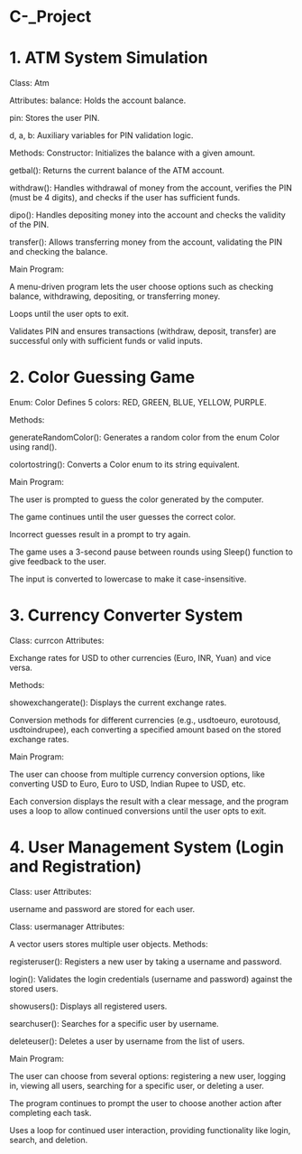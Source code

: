 # C-_Project
# 1. ATM System Simulation
  Class: Atm
  
  Attributes:
  balance: Holds the account balance.
  
  pin: Stores the user PIN.
  
  d, a, b: Auxiliary variables for PIN validation logic.
  
  Methods:
  Constructor: Initializes the balance with a given amount.
  
  getbal(): Returns the current balance of the ATM account.
  
  withdraw(): Handles withdrawal of money from the account, verifies the PIN (must be 4 digits), and checks if the user has sufficient funds.
  
  dipo(): Handles depositing money into the account and checks the validity of the PIN.
  
  transfer(): Allows transferring money from the account, validating the PIN and checking the balance.
  
  Main Program:
  
  A menu-driven program lets the user choose options such as checking balance, withdrawing, depositing, or transferring money.
  
  Loops until the user opts to exit.
  
  Validates PIN and ensures transactions (withdraw, deposit, transfer) are successful only with sufficient funds or valid inputs.

# 2. Color Guessing Game
  Enum: Color
  Defines 5 colors: RED, GREEN, BLUE, YELLOW, PURPLE.
  
  Methods:
  
  generateRandomColor(): Generates a random color from the enum Color using rand().
  
  colortostring(): Converts a Color enum to its string equivalent.
  
  Main Program:
  
  The user is prompted to guess the color generated by the computer.
  
  The game continues until the user guesses the correct color.
  
  Incorrect guesses result in a prompt to try again.
  
  The game uses a 3-second pause between rounds using Sleep() function to give feedback to the user.
  
  The input is converted to lowercase to make it case-insensitive.

# 3. Currency Converter System
  Class: currcon
  Attributes:
  
  Exchange rates for USD to other currencies (Euro, INR, Yuan) and vice versa.
  
  Methods:
  
  showexchangerate(): Displays the current exchange rates.
  
  Conversion methods for different currencies (e.g., usdtoeuro, eurotousd, usdtoindrupee), each converting a specified amount based on the stored exchange rates.
  
  Main Program:
  
  The user can choose from multiple currency conversion options, like converting USD to Euro, Euro to USD, Indian Rupee to USD, etc.
  
  Each conversion displays the result with a clear message, and the program uses a loop to allow continued conversions until the user opts to exit.

# 4. User Management System (Login and Registration)
  Class: user
  Attributes:
  
  username and password are stored for each user.
  
  Class: usermanager
  Attributes:
  
  A vector users stores multiple user objects.
  Methods:
  
  registeruser(): Registers a new user by taking a username and password.
  
  login(): Validates the login credentials (username and password) against the stored users.
  
  showusers(): Displays all registered users.
  
  searchuser(): Searches for a specific user by username.
  
  deleteuser(): Deletes a user by username from the list of users.
  
  Main Program:
  
  The user can choose from several options: registering a new user, logging in, viewing all users, searching for a specific user, or deleting a user.
  
  The program continues to prompt the user to choose another action after completing each task.
  
  Uses a loop for continued user interaction, providing functionality like login, search, and deletion.

  
